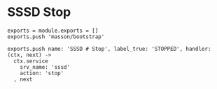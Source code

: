 
# SSSD Stop

    exports = module.exports = []
    exports.push 'masson/bootstrap'

    exports.push name: 'SSSD # Stop', label_true: 'STOPPED', handler: (ctx, next) ->
      ctx.service
        srv_name: 'sssd'
        action: 'stop'
      , next
